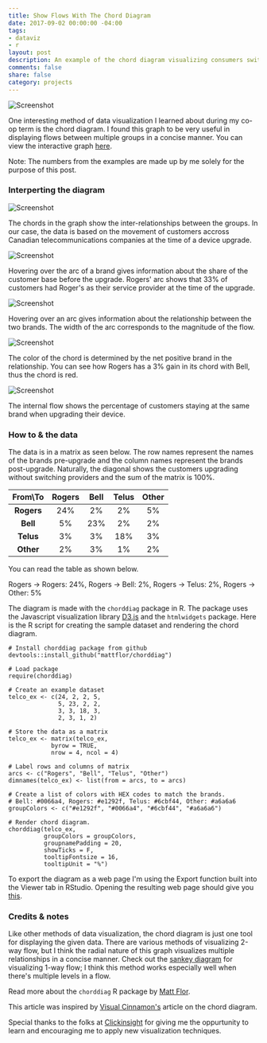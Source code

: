 ```yaml
---
title: Show Flows With The Chord Diagram
date: 2017-09-02 00:00:00 -04:00
tags:
- dataviz
- r
layout: post
description: An example of the chord diagram visualizing consumers switching accross Canadian telco brands using d3.js via R.
comments: false
share: false
category: projects
---
```


![Screenshot](http://www.justinsjlee.com/chordiag_wlabels.png "Chord Diagram with Labels")

One interesting method of data visualization I learned about during my co-op term is the chord diagram. I found this graph to be very useful in displaying flows between multiple groups in a concise manner. You can view the interactive graph [here](http://www.justinsjlee.com/telco_ex.html).

Note: The numbers from the examples are made up by me solely for the purpose of this post.

### Interperting the diagram

![Screenshot](http://www.justinsjlee.com/chordiag.png "Chord Diagram")

The chords in the graph show the inter-relationships between the groups. In our case, the data is based on the movement of customers accross Canadian telecommunications companies at the time of a device upgrade.

![Screenshot](http://www.justinsjlee.com/chordiag_arc.png "Chord Diagram Arc")

Hovering over the arc of a brand gives information about the share of the customer base before the upgrade. Rogers' arc shows that 33% of customers had Roger's as their service provider at the time of the upgrade.

![Screenshot](http://www.justinsjlee.com/chordiag_chord.png "Chord Diagram Chord Grey")

Hovering over an arc gives information about the relationship between the two brands. The width of the arc corresponds to the magnitude of the flow.

![Screenshot](http://www.justinsjlee.com/chordiag_chordred.png "Chord Diagram Chord Red")

The color of the chord is determined by the net positive brand in the relationship. You can see how Rogers has a 3% gain in its chord with Bell, thus the chord is red.

![Screenshot](http://www.justinsjlee.com/chordiag_internal.png "Chord Diagram Internal")

The internal flow shows the percentage of customers staying at the same brand when upgrading their device.

### How to & the data

The data is in a matrix as seen below. The row names represent the names of the brands pre-upgrade and the column names represent the brands post-upgrade. Naturally, the diagonal shows the customers upgrading without switching providers and the sum of the matrix is 100%.

| From\To |Rogers | Bell | Telus| Other|
|:-------:|:---:|:----:|:----:|:----:|
|  **Rogers** |  24%  |  2%  |  2%  |  5%  |
|  **Bell**   |  5%   |  23% |  2%  |  2%  |
|  **Telus**  |  3%   |  3%  |  18% |  3%  |
|  **Other**  |  2%   |  3%  |  1%  |  2%  |

You can read the table as shown below.

Rogers → Rogers: 24%, Rogers → Bell: 2%,  Rogers → Telus: 2%,  Rogers → Other: 5%

The diagram is made with the ```chorddiag``` package in R. The package uses the Javascript visualization library [D3.js](http://d3js.org) and the ```htmlwidgets``` package. Here is the R script for creating the sample dataset and rendering the chord diagram.

    # Install chorddiag package from github
    devtools::install_github("mattflor/chorddiag")

    # Load package
    require(chorddiag)

    # Create an example dataset 
    telco_ex <- c(24, 2, 2, 5,
                  5, 23, 2, 2,
                  3, 3, 18, 3,
                  2, 3, 1, 2) 

    # Store the data as a matrix
    telco_ex <- matrix(telco_ex,
                byrow = TRUE,
                nrow = 4, ncol = 4)

    # Label rows and columns of matrix
    arcs <- c("Rogers", "Bell", "Telus", "Other")
    dimnames(telco_ex) <- list(from = arcs, to = arcs)

    # Create a list of colors with HEX codes to match the brands.
    # Bell: #0066a4, Rogers: #e1292f, Telus: #6cbf44, Other: #a6a6a6
    groupColors <- c("#e1292f", "#0066a4", "#6cbf44", "#a6a6a6")

    # Render chord diagram. 
    chorddiag(telco_ex, 
              groupColors = groupColors, 
              groupnamePadding = 20, 
              showTicks = F,
              tooltipFontsize = 16,
              tooltipUnit = "%")
    
To export the diagram as a web page I'm using the Export function built into the Viewer tab in RStudio. Opening the resulting web page should give you [this](http://www.justinsjlee.com/telco_ex.html).

### Credits & notes

Like other methods of data visualization, the chord diagram is just one tool for displaying the given data. There are various methods of visualizing 2-way flow, but I think the radial nature of this graph visualizes multiple relationships in a concise manner. Check out the [sankey diagram](https://bost.ocks.org/mike/sankey/) for visualizing 1-way flow; I think this method works especially well when there's multiple levels in a flow.

Read more about the ```chorddiag``` R package by [Matt Flor](https://github.com/mattflor/chorddiag).

This article was inspired by [Visual Cinnamon's](https://www.visualcinnamon.com/2014/12/using-data-storytelling-with-chord.html) article on the chord diagram.

Special thanks to the folks at [Clickinsight](https://www.clickinsight.ca) for giving me the oppurtunity to learn and encouraging me to apply new visualization techniques.




